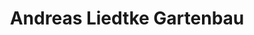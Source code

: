 ---
title: "Andreas Liedtke Gartenbau"
url: /goethestadt-bad-lauchstaedt/andreas-liedtke-gartenbau/
shop: Blumen
---